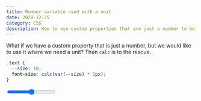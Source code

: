 ```yaml
---
title: Number variable used with a unit
date: 2020-12-25
category: CSS
description: How to use custom properties that are just a number to be used with a unit.
---
```


What if we have a custom property that is just a number, but we would like to use it where we need a unit? Then `calc` is to the rescue.

```css
.text {
  --size: 18;
  font-size: calc(var(--size) * 1px);
}
```

<script setup lang="ts">
  import { ref } from 'vue';
  const size = ref(18)
</script>

<input type="range" min="0" max="100" v-model="size"/>

<style scoped>
  p {
    font-size: calc(v-bind(size) * 1px);
    line-height: initial;
  }
</style>
